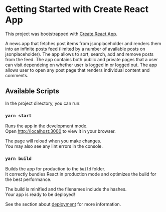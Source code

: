 # Getting Started with Create React App

This project was bootstrapped with [Create React App](https://github.com/facebook/create-react-app).

A news app that fetches post items from jsonplaceholder and renders them into an infinite posts feed (limited by a number of available posts on jsonplaceholder). The app allows to sort, search, add and remove posts from the feed. The app contains both public and private pages that a user can visit dependeing on whether user is logged in or logged out. The app allows user to open any post page that renders individual content and comments.

## Available Scripts

In the project directory, you can run:

### `yarn start`

Runs the app in the development mode.\
Open [http://localhost:3000](http://localhost:3000) to view it in your browser.

The page will reload when you make changes.\
You may also see any lint errors in the console.

### `yarn build`

Builds the app for production to the `build` folder.\
It correctly bundles React in production mode and optimizes the build for the best performance.

The build is minified and the filenames include the hashes.\
Your app is ready to be deployed!

See the section about [deployment](https://facebook.github.io/create-react-app/docs/deployment) for more information.
